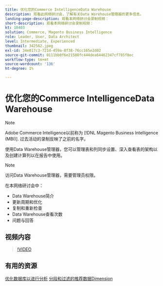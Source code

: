 ```yaml
---
title: 优化您的Commerce IntelligenceData Warehouse
description: 观看此网络研讨会，了解有关Data Warehouse管理器的更多信息。
landing-page-description: 观看本网络研讨会录制视频：
short-description: 观看本网络研讨会录制视频：
kt: 10403
solution: Commerce, Magento Business Intelligence
role: Leader, User, Data Architect
level: Intermediate, Experienced
thumbnail: 342562.jpeg
exl-id: 34e017c3-721d-459a-8f38-76cc165e2d02
source-git-commit: 0111bb0f6e21580fc444dea64462347cf785f8ec
workflow-type: tm+mt
source-wordcount: '136'
ht-degree: 1%

---
```


# 优化您的Commerce IntelligenceData Warehouse

>[!NOTE]
>
>Adobe Commerce Intelligence以前称为 [!DNL Magento Business Intelligence (MBI)]. 过去活动的录制反映了之前的名字。

使用Data Warehouse管理器，您可以管理表和列同步设置、深入查看表的架构以及创建计算列以在报告中使用。

>[!NOTE]
>
>访问Data Warehouse管理器，需要管理员权限。

在本网络研讨会中：

- Data Warehouse简介
- 更新周期和优化
- 复制和重新检查
- Data Warehouse查看次数
- 问题与回答

## 视频内容

>[!VIDEO](https://video.tv.adobe.com/v/342562?quality=12&learn=on)

## 有用的资源

[优化数据库以进行分析](https://experienceleague.adobe.com/docs/commerce-business-intelligence/mbi/best-practices/data/opt-db-analysis.html)
[分段和过滤的推荐数据Dimension](https://experienceleague.adobe.com/docs/commerce-business-intelligence/mbi/best-practices/data/segment-filter.html)
